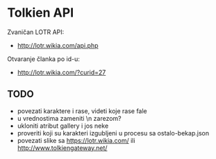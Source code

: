 # Tolkien API

Zvaničan LOTR API:
- http://lotr.wikia.com/api.php

Otvaranje članka po id-u:
- http://lotr.wikia.com/?curid=27

## TODO

- povezati karaktere i rase, videti koje rase fale
- u vrednostima zameniti \n zarezom?
- ukloniti atribut gallery i jos neke
- proveriti koji su karakteri izgubljeni u procesu sa ostalo-bekap.json
- povezati slike sa https://lotr.wikia.com/ ili http://www.tolkiengateway.net/
